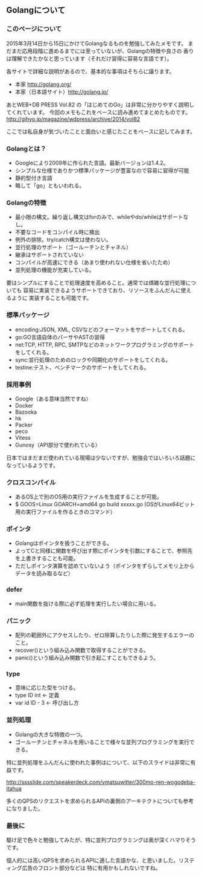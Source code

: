 ## Golangについて

### このページについて
2015年3月14日から15日にかけてGolangなるものを勉強してみたメモです。
まだまだ応用段階に進めるまでには至っていないが、Golangの特徴や良さの
香りは理解できたかなと思っています（それだけ習得に容易な言語です）。

各サイトで詳細な説明があるので、基本的な事項はそちらに譲ります。
 - 本家 http://golang.org/
 - 本家（日本語サイト）http://golang.jp/

あとWEB+DB PRESS Vol.82 の「はじめてのGo」は非常に分かりやすく説明してくれています。
今回のメモもこれをベースに読み進めてまとめたものです。
http://gihyo.jp/magazine/wdpress/archive/2014/vol82

ここでは私自身が気づいたことと面白いと感じたことをベースに記してみます。

### Golangとは？
 - Googleにより2009年に作られた言語。最新バージョンは1.4.2。
 - シンプルな仕様でありかつ標準パッケージが豊富なので容易に習得が可能
 - 静的型付き言語
 - 略して「go」ともいわれる。

### Golangの特徴
 - 最小限の構文。繰り返し構文はforのみで、whileやdo/whileはサポートなし。
 - 不要なコードをコンパイル時に検出
 - 例外の排除。try/catch構文は使わない。
 - 並行処理のサポート（ゴールーチンとチャネル）
 - 継承はサポートされていない
 - コンパイルが高速にできる（あまり使われない仕様を省いたため）
 - 並列処理の機能が充実している。


要はシンプルにすることで処理速度を高めること。通常では煩雑な並行処理についても
容易に実装できるようサポートできており、リソースをふんだんに使えるように
実装することも可能です。

### 標準パッケージ
 - encoding:JSON, XML, CSVなどのフォーマットをサポートしてくれる。
 - go:GO言語自体のパーサやASTの習得
 - net:TCP, HTTP, RPC, SMTPなどのネットワークプログラミングのサポートをしてくれる。
 - sync:並行処理のためのロックや同期化のサポートをしてくれる。
 - testine:テスト、ベンチマークのサポートをしてくれる。

### 採用事例
 - Google（ある意味当然ですね）
 - Docker
 - Bazooka
 - hk
 - Packer
 - peco
 - Vitess
 - Gunosy（API部分で使われている）

日本ではまだまだ使われている現場は少ないですが、勉強会ではいろいろ話題になっているようです。

### クロスコンパイル
 - あるOS上で別のOS用の実行ファイルを生成することが可能。
 - $ GOOS=Linux GOARCH=amd64 go build xxxxx.go (OSがLinux64ビット用の実行ファイルを作るときのコマンド）

### ポインタ
 - Golangはポインタを扱うことができる。
 - よってCと同様に関数を呼び出す際にポインタを引数にすることで、参照先を上書きすることも可能。
 - ただしポインタ演算を認めていないよう（ポインタをずらしてメモリ上からデータを読み取るなど）

### defer
 - main関数を抜ける際に必ず処理を実行したい場合に用いる。

### パニック
 - 配列の範囲外にアクセスしたり、ゼロ除算したりした際に発生するエラーのこと。
 - recover()という組み込み関数で取得することができる。
 - panic()という組み込み関数で引き起こすこともできるよう。

### type
 - 意味に応じた型をつける。
 - type ID int ← 定義
 - var id ID - 3 ← 呼び出し方

### 並列処理
 - Golangの大きな特徴の一つ。
 - ゴールーチンとチャネルを用いることで様々な並列プログラミングを実行できる。

特に並列処理をふんだんに使われた事例はについて、以下のスライドは非常に有益です。

http://sssslide.com/speakerdeck.com/ymatsuwitter/300mo-ren-wogodeba-itahua

多くのQPSのリクエストを求められるAPIの裏側のアーキテクトについても参考になりました。

### 最後に
駆け足で色々と勉強してみたが、特に並列プログラミングは奥が深くハマりそうです。

個人的には高いQPSを求められるAPIに適した言語かな、と思いました。リスティング広告のフロント部分などは
特に有用かもしれないですね。
